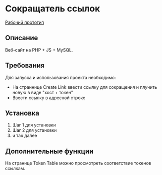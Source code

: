 # Сокращатель ссылок

[Рабочий прототип](http://194.87.148.192/)

## Описание

Веб-сайт на PHP + JS + MySQL.

## Требования

Для запуска и использования проекта необходимо:

- На страннице Create Link ввести ссылку для сокращения и плучить новую в виде "хост + токен"
- Ввести ссылку в адресной строке

## Установка

1. Шаг 1 для установки
2. Шаг 2 для установки
3. и так далее

## Дополнительные функции

На странице Token Table можно просмотреть соответствие токенов ссылкам.


